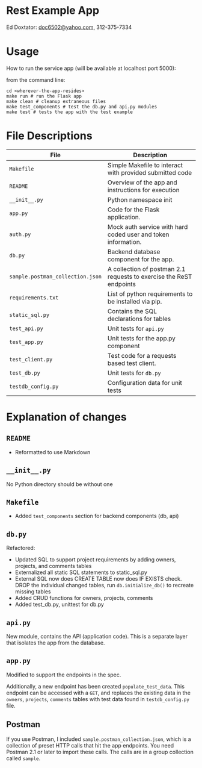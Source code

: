 # Rest Example App

Ed Doxtator: doc6502@yahoo.com, 312-375-7334

# Usage

How to run the service app (will be available at localhost port 5000):

from the command line:

```
cd <wherever-the-app-resides>
make run # run the Flask app
make clean # cleanup extraneous files
make test_components # test the db.py and api.py modules
make test # tests the app with the test example
```

# File Descriptions

| File | Description |
|---|---|
| `Makefile` | Simple Makefile to interact with provided submitted code |
| `README` | Overview of the app and instructions for execution |
| `__init__.py` | Python namespace init |
| `app.py`  | Code for the Flask application. |
| `auth.py` | Mock auth service with hard coded user and token information. |
| `db.py` | Backend database component for the app. |
| `sample.postman_collection.json` | A collection of postman 2.1 requests to exercise the ReST endpoints |
| `requirements.txt` | List of python requirements to be installed via pip. |
| `static_sql.py` | Contains the SQL declarations for tables |
| `test_api.py` | Unit tests for `api.py` |
| `test_app.py` | Unit tests for the app.py component |
| `test_client.py` | Test code for a requests based test client. |
| `test_db.py` | Unit tests for `db.py` |
| `testdb_config.py` | Configuration data for unit tests |

# Explanation of changes

## `README`

* Reformatted to use Markdown

## `__init__.py`

No Python directory should be without one

## `Makefile`

* Added `test_components` section for backend components (db, api)

## `db.py`

Refactored:

* Updated SQL to support project requirements by adding owners, projects, and comments tables
* Externalized all static SQL statements to static_sql.py
* External SQL now does CREATE TABLE now does IF EXISTS check. DROP the individual changed tables, run `db.initialize_db()` to recreate missing tables
* Added CRUD functions for owners, projects, comments
* Added test_db.py, unittest for db.py

## `api.py`

New module, contains the API (application code). This is a separate layer that isolates the app from the database.

## `app.py`

Modified to support the endpoints in the spec.

Additionally, a new endpoint has been created `populate_test_data`. This endpoint can be accessed with a `GET`, and replaces the existing data in the `owners`, `projects`, `comments` tables with test data found in `testdb_config.py` file.

## Postman
If you use Postman, I included `sample.postman_collection.json`, which is a collection of preset HTTP calls that hit the app endpoints.  You need Postman 2.1 or later to import these calls. The calls are in a group collection called `sample`.



